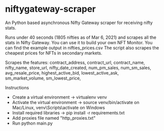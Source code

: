 # niftygateway-scraper
An Python based asynchronous Nifty Gateway scraper for receiving nifty stats.

Runs under 40 seconds (1805 nifties as of Mar 6, 2021) and scrapes all the stats in Nifty Gateway. You can use it to build your own NFT Monitor. You can find the example output in nifties_prices.csv
The script also scrapes the cheapest prices for NFTs in secondary markets.

Scrapes the features:
contract_address,
contract_url,
contract_name,
nifty_name,
store_url,
nifty_date_created,
num_pm_sales,
num_sm_sales,
avg_resale_price,
highest_active_bid,
lowest_active_ask,
sm_market_volume,
sm_lowest_price,

Instructions
- Create a virtual environment -> virtualenv venv
- Activate the virtual environment -> source venv/bin/activate on Mac/Linux, venv\Scripts\activate on Windows
- Install required libraries -> pip install -r requirements.txt
- Add proxies file named "http_proxies.txt"
- Run python main.py
